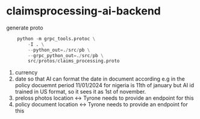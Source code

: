 # claimsprocessing-ai-backend


generate proto

```python
    python -m grpc_tools.protoc \
        -I . \
        --python_out=./src/pb \
        --grpc_python_out=./src/pb \
        src/protos/claims_processing.proto
```


1. currency
2. date so that AI can format the date in document according e.g in the policy docuemnt period 11/01/2024 for nigeria is 11th of january but AI id trained in US format, so it sees it as 1st of november.
3. preloss photos location <-> Tyrone needs to provide an endpoint for this
4. policy document location <-> Tyrone needs to provide an endpoint for this 